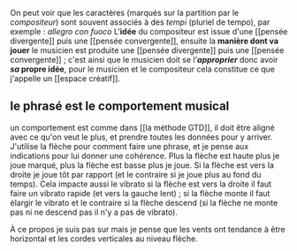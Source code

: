 On peut voir que les caractères (marqués sur la partition par le *compositeur*) sont souvent associés à des *tempi* (pluriel de tempo), par exemple : *allegro con fuoco*
L'**idée** du compositeur est issue d'une [[pensée divergente]] puis une [[pensée convergente]], ensuite la **manière dont va jouer** le musicien est produite une [[pensée divergente]] puis une [[pensée convergente]] ; c'est ainsi que le musicien doit se l'***approprier*** donc avoir ***sa* propre idée**, pour le musicien et le compositeur cela constitue ce que j'appelle un [[espace créatif]].
## le phrasé est le comportement musical
un comportement est comme dans [[la méthode GTD]], il doit être aligné avec ce qu'on veut le plus, et prendre toutes les données pour y arriver.
J'utilise la flèche pour comment faire une phrase, et je pense aux indications pour lui donner une cohérence.
Plus la flèche est haute plus je joue marqué, plus la flèche est basse plus je joue. Si la flèche est vers la droite je joue tôt par rapport (et le contraire si je joue plus au fond du temps). 
Cela impacte aussi le vibrato si la flèche est vers la droite il faut faire un vibrato rapide (et vers la gauche lent) ; si la flèche monte il faut élargir le vibrato et le contraire si la flèche descend (si la flèche ne monte pas ni ne descend pas il n'y a pas de vibrato).

À ce propos je suis pas sur mais je pense que les vents ont tendance à être horizontal et les cordes verticales au niveau flèche.